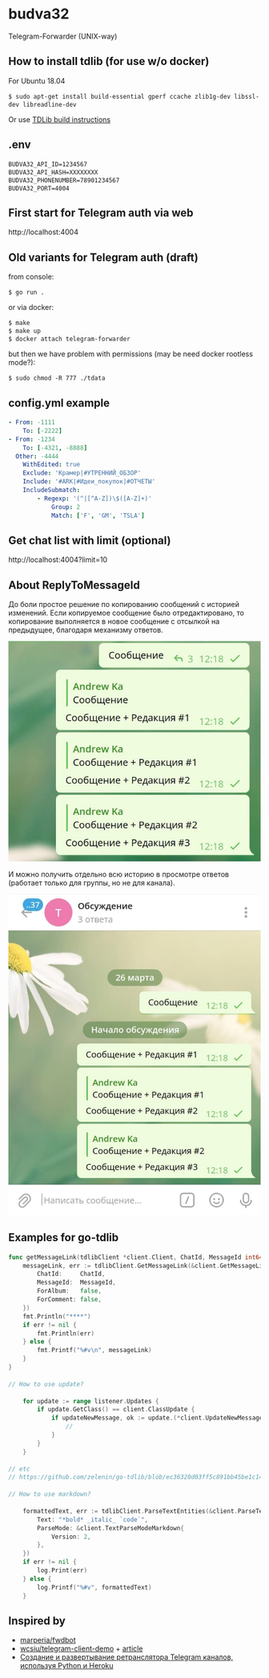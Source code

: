 # budva32

Telegram-Forwarder (UNIX-way)

## How to install tdlib (for use w/o docker)

For Ubuntu 18.04

```
$ sudo apt-get install build-essential gperf ccache zlib1g-dev libssl-dev libreadline-dev
```

Or use [TDLib build instructions](https://tdlib.github.io/td/build.html)

## .env

```
BUDVA32_API_ID=1234567
BUDVA32_API_HASH=XXXXXXXX
BUDVA32_PHONENUMBER=78901234567
BUDVA32_PORT=4004
```

## First start for Telegram auth via web

http://localhost:4004

## Old variants for Telegram auth (draft)

from console:

```
$ go run .
```

or via docker:

```
$ make
$ make up
$ docker attach telegram-forwarder
```

but then we have problem with permissions (may be need docker rootless mode?):

```
$ sudo chmod -R 777 ./tdata
```

## config.yml example

```yml
- From: -1111
	To: [-2222]
- From: -1234
	To: [-4321, -8888]
  Other: -4444
	WithEdited: true
	Exclude: 'Крамер|#УТРЕННИЙ_ОБЗОР'
	Include: '#ARK|#Идеи_покупок|#ОТЧЕТЫ'
	IncludeSubmatch:
		- Regexp: '(^|[^A-Z])\$([A-Z]+)'
			Group: 2
			Match: ['F', 'GM', 'TSLA']
```

## Get chat list with limit (optional)

http://localhost:4004?limit=10

## About ReplyToMessageId

До боли простое решение по копированию сообщений с историей изменений. Если копируемое сообщение было отредактировано, то копирование выполняется в новое сообщение с отсылкой на предыдущее, благодаря механизму ответов.

![](assets/image1.jpg)

И можно получить отдельно всю историю в просмотре ответов (работает только для группы, но не для канала).

![](assets/image2.jpg)

## Examples for go-tdlib

```go
func getMessageLink(tdlibClient *client.Client, ChatId, MessageId int64) {
	messageLink, err := tdlibClient.GetMessageLink(&client.GetMessageLinkRequest{
		ChatId:     ChatId,
		MessageId:  MessageId,
		ForAlbum:   false,
		ForComment: false,
	})
	fmt.Println("****")
	if err != nil {
		fmt.Println(err)
	} else {
		fmt.Printf("%#v\n", messageLink)
	}
}

// How to use update?

	for update := range listener.Updates {
		if update.GetClass() == client.ClassUpdate {
			if updateNewMessage, ok := update.(*client.UpdateNewMessage); ok {
				//
			}
		}
	}

// etc
// https://github.com/zelenin/go-tdlib/blob/ec36320d03ff5c891bb45be1c14317c195eeadb9/client/type.go#L1028-L1108

// How to use markdown?

	formattedText, err := tdlibClient.ParseTextEntities(&client.ParseTextEntitiesRequest{
		Text: "*bold* _italic_ `code`",
		ParseMode: &client.TextParseModeMarkdown{
			Version: 2,
		},
	})
	if err != nil {
		log.Print(err)
	} else {
		log.Printf("%#v", formattedText)
	}

```

## Inspired by

- [marperia/fwdbot](https://github.com/marperia/fwdbot)
- [wcsiu/telegram-client-demo](https://github.com/wcsiu/telegram-client-demo) + [article](https://wcsiu.github.io/2020/12/26/create-a-telegram-client-in-go-with-docker.html)
- [Создание и развертывание ретранслятора Telegram каналов, используя Python и Heroku](https://vc.ru/dev/158757-sozdanie-i-razvertyvanie-retranslyatora-telegram-kanalov-ispolzuya-python-i-heroku)

